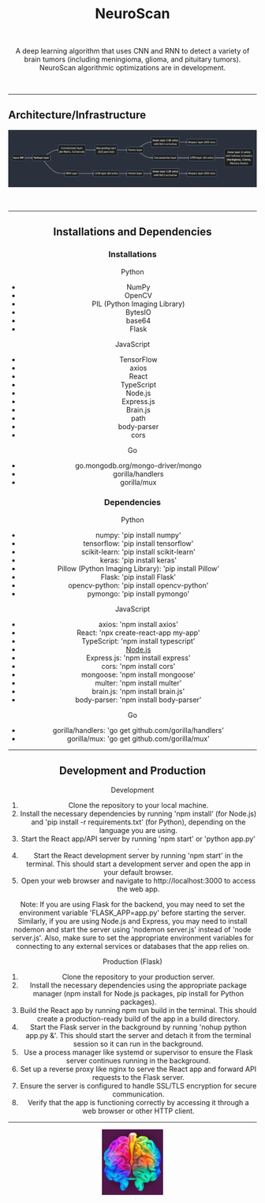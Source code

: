 <h1 align="center">NeuroScan</h1>
<br />
<p align="center">
A deep learning algorithm that uses CNN and RNN to detect a variety of brain tumors (including meningioma, glioma, and pituitary tumors). NeuroScan algorithmic optimizations are in development. 
</p>
<br />

---

<h2 align = "left">Architecture/Infrastructure</h2>

<div align="center">
  <p> 
    <img src="https://github.com/AbhiAlest/NeuroScan/blob/main/Predictions/Learning%20Architecture/NeuroScan%20Architecture.png?raw=true" alt = "NeuroScan Architecture" >
</p>
<br />

---
  
  
  
<h2 >Installations and Dependencies</h2>

<h3 >Installations</h3>

Python
* NumPy
* OpenCV
* PIL (Python Imaging Library)
* BytesIO
* base64
* Flask

JavaScript
* TensorFlow
* axios
* React
* TypeScript
* Node.js
* Express.js
* Brain.js
* path
* body-parser
* cors

Go
* go.mongodb.org/mongo-driver/mongo
* gorilla/handlers
* gorilla/mux

<h3 >Dependencies</h3>



Python
* numpy: 'pip install numpy'
* tensorflow: 'pip install tensorflow'
* scikit-learn: 'pip install scikit-learn'
* keras: 'pip install keras'
* Pillow (Python Imaging Library): 'pip install Pillow'
* Flask: 'pip install Flask'
* opencv-python: 'pip install opencv-python'
* pymongo: 'pip install pymongo'

JavaScript
* axios: 'npm install axios'
* React: 'npx create-react-app my-app'
* TypeScript: 'npm install typescript'
* [Node.js](https://nodejs.org/en/download)
* Express.js: 'npm install express'
* cors: 'npm install cors'
* mongoose: 'npm install mongoose'
* multer: 'npm install multer'
* brain.js: 'npm install brain.js'
* body-parser: 'npm install body-parser'

Go
* gorilla/handlers: 'go get github.com/gorilla/handlers'
* gorilla/mux: 'go get github.com/gorilla/mux'



---
<h2 >Development and Production</h2>

Development
1. Clone the repository to your local machine.
2. Install the necessary dependencies by running 'npm install' (for Node.js) and 'pip install -r requirements.txt' (for Python), depending on the language you are using.
3. Start the React app/API server by running 'npm start' or 'python app.py' .
4. Start the React development server by running 'npm start' in the terminal. This should start a development server and open the app in your default browser.
5. Open your web browser and navigate to http://localhost:3000 to access the web app.

Note: If you are using Flask for the backend, you may need to set the environment variable 'FLASK_APP=app.py' before starting the server. Similarly, if you are using Node.js and Express, you may need to install nodemon and start the server using 'nodemon server.js' instead of 'node server.js'. Also, make sure to set the appropriate environment variables for connecting to any external services or databases that the app relies on.

Production (Flask)
1. Clone the repository to your production server.
2. Install the necessary dependencies using the appropriate package manager (npm install for Node.js packages, pip install for Python packages).
3. Build the React app by running npm run build in the terminal. This should create a production-ready build of the app in a build directory.
4. Start the Flask server in the background by running 'nohup python app.py &'. This should start the server and detach it from the terminal session so it can run in the background.
5. Use a process manager like systemd or supervisor to ensure the Flask server continues running in the background.
6. Set up a reverse proxy like nginx to serve the React app and forward API requests to the Flask server.
7. Ensure the server is configured to handle SSL/TLS encryption for secure communication.
8. Verify that the app is functioning correctly by accessing it through a web browser or other HTTP client.


---
<div align="center">
  <p> 
    <img src="https://github.com/AbhiAlest/NeuroScan/blob/main/Logo/NeuroScan.png?raw=true" alt = "NeuroScan Logo" >
</p>
